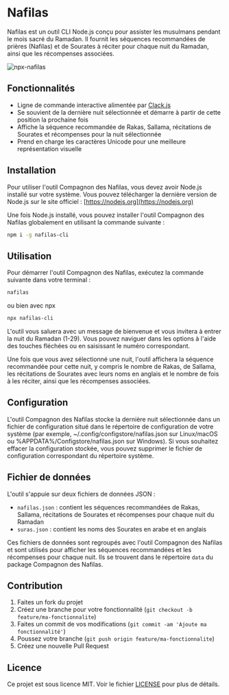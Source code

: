 # Nafilas

Nafilas est un outil CLI Node.js conçu pour assister les musulmans pendant le mois sacré du Ramadan. Il fournit les séquences recommandées de prières (Nafilas) et de Sourates à réciter pour chaque nuit du Ramadan, ainsi que les récompenses associées.

![npx-nafilas](https://github.com/adyngom/nafilas-cli/assets/290986/0ca44c52-38c3-4c2e-a843-41f4d54f2163)



## Fonctionnalités

- Ligne de commande interactive alimentée par [Clack.js](https://github.com/natemoo-re/clack)
- Se souvient de la dernière nuit sélectionnée et démarre à partir de cette position la prochaine fois
- Affiche la séquence recommandée de Rakas, Sallama, récitations de Sourates et récompenses pour la nuit sélectionnée
- Prend en charge les caractères Unicode pour une meilleure représentation visuelle

## Installation

Pour utiliser l'outil Compagnon des Nafilas, vous devez avoir Node.js installé sur votre système. Vous pouvez télécharger la dernière version de Node.js sur le site officiel : [https://nodejs.org](https://nodejs.org)

Une fois Node.js installé, vous pouvez installer l'outil Compagnon des Nafilas globalement en utilisant la commande suivante :

```bash
npm i -g nafilas-cli
```


## Utilisation

Pour démarrer l'outil Compagnon des Nafilas, exécutez la commande suivante dans votre terminal :

```bash
nafilas
```

ou bien avec npx

```bash
npx nafilas-cli
```

L'outil vous saluera avec un message de bienvenue et vous invitera à entrer la nuit du Ramadan (1-29). Vous pouvez naviguer dans les options à l'aide des touches fléchées ou en saisissant le numéro correspondant.

Une fois que vous avez sélectionné une nuit, l'outil affichera la séquence recommandée pour cette nuit, y compris le nombre de Rakas, de Sallama, les récitations de Sourates avec leurs noms en anglais et le nombre de fois à les réciter, ainsi que les récompenses associées.

## Configuration

L'outil Compagnon des Nafilas stocke la dernière nuit sélectionnée dans un fichier de configuration situé dans le répertoire de configuration de votre système (par exemple, ~/.config/configstore/nafilas.json sur Linux/macOS ou %APPDATA%/Configstore/nafilas.json sur Windows). Si vous souhaitez effacer la configuration stockée, vous pouvez supprimer le fichier de configuration correspondant du répertoire système.

## Fichier de données

L'outil s'appuie sur deux fichiers de données JSON :

- `nafilas.json` : contient les séquences recommandées de Rakas, Sallama, récitations de Sourates et récompenses pour chaque nuit du Ramadan
- `suras.json` : contient les noms des Sourates en arabe et en anglais

Ces fichiers de données sont regroupés avec l'outil Compagnon des Nafilas et sont utilisés pour afficher les séquences recommandées et les récompenses pour chaque nuit. Ils se trouvent dans le répertoire `data` du package Compagnon des Nafilas.

## Contribution

1. Faites un fork du projet
2. Créez une branche pour votre fonctionnalité (`git checkout -b feature/ma-fonctionnalite`)
3. Faites un commit de vos modifications (`git commit -am 'Ajoute ma fonctionnalité'`)
4. Poussez votre branche (`git push origin feature/ma-fonctionnalite`)
5. Créez une nouvelle Pull Request

## Licence

Ce projet est sous licence MIT. Voir le fichier [LICENSE](https://github.com/git/git-scm.com/blob/main/MIT-LICENSE.txt) pour plus de détails.
